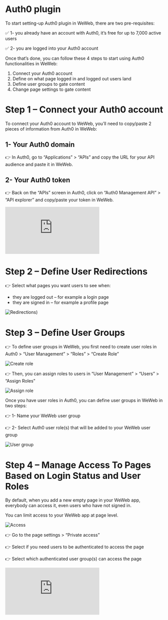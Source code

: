 # Auth0 plugin

To start setting-up Auth0 plugin in WeWeb, there are two pre-requisites: 

✅ 1- you already have an account with Auth0, it’s free for up to 7,000 active users

✅ 2- you are logged into your Auth0 account

Once that’s done, you can follow these 4 steps to start using Auth0 functionalities in WeWeb:

1. Connect your Auth0 account
2. Define on what page logged in and logged out users land
3. Define user groups to gate content
4. Change page settings to gate content

# Step 1 – Connect your Auth0 account

To connect your Auth0 account to WeWeb, you’ll need to copy/paste 2 pieces of information from Auth0 in WeWeb:

## 1- Your Auth0 domain

👉 In Auth0, go to “Applications” > “APIs” and copy the URL for your API audience and paste it in WeWeb.

## 2- Your Auth0 token

👉 Back on the “APIs” screen in Auth0, click on “Auth0 Management API” > “API explorer” and copy/paste your token in WeWeb.

<iframe src="https://www.youtube.com/embed/T9tL3AFF0FY" title="YouTube video player" frameborder="0" allow="accelerometer; autoplay; clipboard-write; encrypted-media; gyroscope; picture-in-picture" allowfullscreen></iframe>

# Step 2 – Define User Redirections

👉 Select what pages you want users to see when:

- they are logged out – for example a login page
- they are signed in – for example a profile page

![Redirections](https://weweb-changelog.ghost.io/content/images/2022/11/step2.png))

# Step 3 – Define User Groups

👉 To define user groups in WeWeb, you first need to create user roles in Auth0 > “User Management” > “Roles” > “Create Role”

![Create role](https://weweb-changelog.ghost.io/content/images/2022/11/step3a.png)

👉 Then, you can assign roles to users in “User Management” > “Users” > “Assign Roles”

![Assign role](https://weweb-changelog.ghost.io/content/images/2022/11/step3b.png)

Once you have user roles in Auth0, you can define user groups in WeWeb in two steps:

👉  1- Name your WeWeb user group

👉  2- Select Auth0 user role(s) that will be added to your WeWeb user group

![User group](https://weweb-changelog.ghost.io/content/images/2022/11/step3c.png)

# Step 4 – Manage Access To Pages Based on Login Status and User Roles

By default, when you add a new empty page in your WeWeb app, everybody can access it, even users who have not signed in.

You can limit access to your WeWeb app at page level. 

![Access](https://weweb-changelog.ghost.io/content/images/2022/11/step4a.png)

👉 Go to the page settings > “Private access”

👉 Select if you need users to be authenticated to access the page

👉 Select which authenticated user group(s) can access the page

<iframe src="https://www.youtube.com/embed/39svXaRgtm8" title="YouTube video player" frameborder="0" allow="accelerometer; autoplay; clipboard-write; encrypted-media; gyroscope; picture-in-picture" allowfullscreen></iframe>
